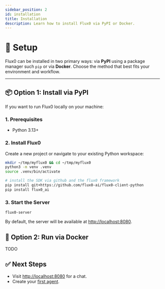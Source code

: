 ```yaml
---
sidebar_position: 2
id: installation
title: Installation
description: Learn how to install Flux0 via PyPI or Docker.
---
```


# 🚀 Setup

Flux0 can be installed in two primary ways: via **PyPI** using a package manager such `pip` or via **Docker**. Choose the method that best fits your environment and workflow.

---

## 📦 Option 1: Install via PyPI

If you want to run Flux0 locally on your machine:

### 1. Prerequisites

- Python 3.13+

### 2. Install Flux0

Create a new project or navigate to your existing Python workspace:

```bash
mkdir ~/tmp/myflux0 && cd ~/tmp/myflux0
python3 -m venv .venv
source .venv/bin/activate

# install the SDK via github and the flux0 framework
pip install git+https://github.com/flux0-ai/flux0-client-python
pip install flux0_ai
```

### 3. Start the Server

```
flux0-server
```

By default, the server will be available at [http://localhost:8080](http://localhost:8080).

## 🐳 Option 2: Run via Docker

TODO

## ✅ Next Steps

- Visit [http://localhost:8080](http://localhost:8080) for a chat.
- Create your [first agent](./first-agent).
